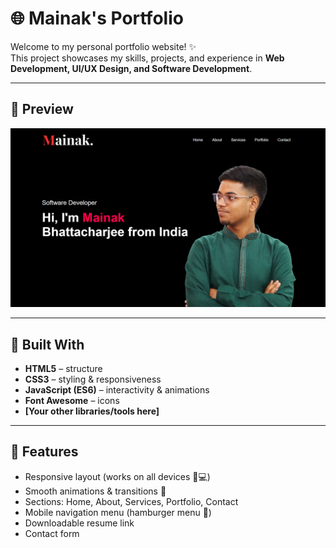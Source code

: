 # 🌐 Mainak's Portfolio

Welcome to my personal portfolio website! ✨  
This project showcases my skills, projects, and experience in **Web Development, UI/UX Design, and Software Development**.

---

## 📸 Preview
![Portfolio Screenshot](img/Screenshot.png)  

---

## 🔧 Built With
- **HTML5** – structure
- **CSS3** – styling & responsiveness
- **JavaScript (ES6)** – interactivity & animations
- **Font Awesome** – icons
- **[Your other libraries/tools here]**

---

## 📂 Features
- Responsive layout (works on all devices 📱💻)
- Smooth animations & transitions 🎨
- Sections: Home, About, Services, Portfolio, Contact
- Mobile navigation menu (hamburger menu 🍔)
- Downloadable resume link
- Contact form
